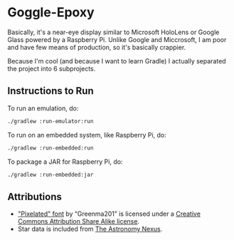 # Goggle-Epoxy

Basically, it's a near-eye display similar to Microsoft HoloLens or Google Glass powered by a Raspberry Pi. Unlike Google and Miccrosoft, I am poor and have few means of production, so it's basically crappier.

Because I'm cool (and because I want to learn Gradle) I actually separated the project into 6 subprojects.

## Instructions to Run

To run an emulation, do:
```bash
./gradlew :run-emulator:run
``` 

To run on an embedded system, like Raspberry Pi, do:
```bash
./gradlew :run-embedded:run
``` 

To package a JAR for Raspberry Pi, do:
```bash
./gradlew :run-embedded:jar
``` 

## Attributions

- ["Pixelated" font](http://fontstruct.com/fontstructions/show/426637) by “Greenma201” is
licensed under a [Creative Commons Attribution Share Alike license](http://creativecommons.org/licenses/by-sa/3.0/).
- Star data is included from [The Astronomy Nexus](http://www.astronexus.com/hyg).
